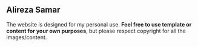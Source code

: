 ## Alireza Samar

The website is designed for my personal use. **Feel free to use template or content for your own purposes**, but please respect copyright for all the images/content.
